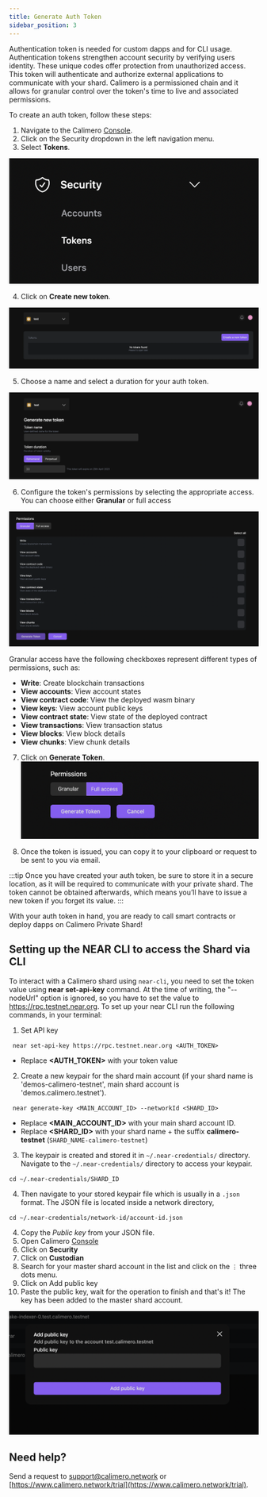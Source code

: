 ```yaml
---
title: Generate Auth Token
sidebar_position: 3
---
```


 Authentication token is needed for custom dapps and for CLI usage. Authentication tokens strengthen account security by verifying users identity. These unique codes offer protection from unauthorized access. This token will authenticate and authorize external applications to communicate with your shard. Calimero is a permissioned chain and it allows for granular control over the token's time to live and associated permissions.

To create an auth token, follow these steps:

1. Navigate to the Calimero [Console](https://app.calimero.network/dashboard).
2. Click on the Security dropdown in the left navigation menu.
3. Select **Tokens**.

![](../../static/img/security.png)

4. Click on **Create new token**.

![](../../static/img/add_token.png)

5. Choose a name and select a duration for your auth token.

![](../../static/img/token_name.png)

6. Configure the token's permissions by selecting the appropriate access. You can choose either **Granular** or full access

![](../../static/img/token_permissions.png)

Granular access have the following checkboxes represent different types of permissions, such as:

- **Write**: Create blockchain transactions
- **View accounts**: View account states
- **View contract code**: View the deployed wasm binary
- **View keys**: View account public keys
- **View contract state**: View state of the deployed contract
- **View transactions**: View transaction status
- **View blocks**: View block details
- **View chunks**: View chunk details

7. Click on **Generate Token**.
![](../../static/img/generate_token_button.png)

8. Once the token is issued, you can copy it to your clipboard or request to be sent to you via email.

:::tip
Once you have created your auth token, be sure to store it in a secure location, as it will be required to communicate with your private shard. The token cannot be obtained afterwards, which means you’ll have to issue a new token if you forget its value.
:::

With your auth token in hand, you are ready to call smart contracts or deploy dapps on Calimero Private Shard!

## Setting up the NEAR CLI to access the Shard via CLI

To interact with a Calimero shard using `near-cli`, you need to set the token value using **near set-api-key** command. At the time of writing, the "--nodeUrl" option is ignored, so you have to set the value to <https://rpc.testnet.near.org>. To set up your near CLI run the following commands, in your terminal:

1. Set API key

```
 near set-api-key https://rpc.testnet.near.org <AUTH_TOKEN>   
```
- Replace **<AUTH_TOKEN>** with your token value 

2. Create a new keypair for the shard main account (if your shard name is 'demos-calimero-testnet', main shard account is 'demos.calimero.testnet').

```
 near generate-key <MAIN_ACCOUNT_ID> --networkId <SHARD_ID>   
```

- Replace **<MAIN_ACCOUNT_ID>** with your main shard account ID.
- Replace **<SHARD_ID>** with your shard name + the suffix **calimero-testnet** (`SHARD_NAME-calimero-testnet`)

3. The keypair is created and stored it in `~/.near-credentials/` directory. Navigate to the `~/.near-credentials/` directory to access your keypair.

```
cd ~/.near-credentials/SHARD_ID
```

4. Then navigate to your stored keypair file which is usually in a `.json` format. The JSON file is located inside a network directory,

```
cd ~/.near-credentials/network-id/account-id.json
```

4. Copy the _Public key_ from your JSON file.
5. Open Calimero [Console](https://app.calimero.network/dashboard)
6. Click on **Security**
7. Click on **Custodian**
8. Search for your master shard account in the list and click on the  `⋮` three dots menu.
9. Click on Add public key
10. Paste the public key, wait for the operation to finish and that's it! The key has been added to the master shard account.

![](../../static/img/public_key.png)


## Need help?

Send a request to [support@calimero.network](mailto:support@calimero.network) or [https://www.calimero.network/trial](https://www.calimero.network/trial).
